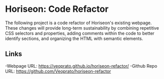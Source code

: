# Horiseon: Code Refactor

The following project is a code refactor of Horiseon's existing webpage.
These changes will provide long-term sustainability by combining repetitive CSS selectors and properties,
adding comments within the code to better identify sections, and organizing the HTML with semantic elements.

## Links

-Webpage URL: https://veoprato.github.io/horiseon-refactor/
-Github Repo URL: https://github.com/Veoprato/horiseon-refactor
